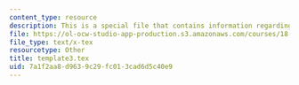 ```yaml
---
content_type: resource
description: This is a special file that contains information regarding template.
file: https://ol-ocw-studio-app-production.s3.amazonaws.com/courses/18-310-principles-of-discrete-applied-mathematics-fall-2013/7a1f2aa8d9639c29fc013cad6d5c40e9_template3.tex
file_type: text/x-tex
resourcetype: Other
title: template3.tex
uid: 7a1f2aa8-d963-9c29-fc01-3cad6d5c40e9
---
```

